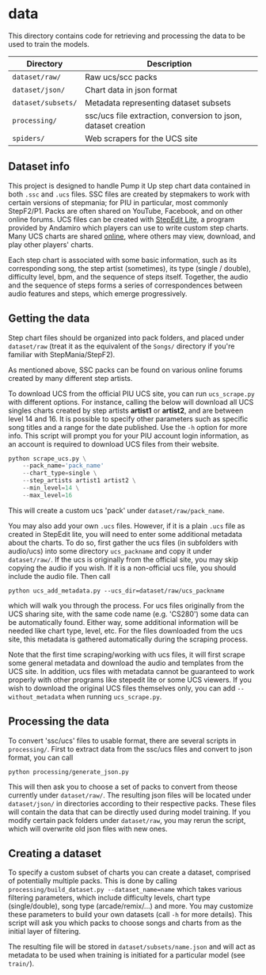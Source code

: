 # data

This directory contains code for retrieving and processing the data
to be used to train the models.

| Directory          | Description                                                   |
|--------------------|---------------------------------------------------------------|
| `dataset/raw/`     | Raw ucs/scc packs                                             |
| `dataset/json/`    | Chart data in json format                                     |
| `dataset/subsets/` | Metadata representing dataset subsets                         |
| `processing/`      | ssc/ucs file extraction, conversion to json, dataset creation |
| `spiders/`         | Web scrapers for the UCS site |

## Dataset info

This project is designed to handle Pump it Up step chart data contained in both `.ssc` and `.ucs` files.
SSC files are created by stepmakers to work with certain versions of stepmania; for PIU in particular,
most commonly StepF2/P1. Packs are often shared on YouTube, Facebook, and on other online forums. UCS files
can be created with [StepEdit Lite](http://www.piugame.com/piu.ucs/ucs.intro/ucs.intro.php), a program provided by Andamiro which players can use to write custom step charts. Many UCS charts are shared [online](http://www.piugame.com/bbs/board.php?bo_table=ucs), where others may view, download, and play other players' charts.

Each step chart is associated with some basic information, such as its corresponding song, the step artist (sometimes),
its type (single / double), difficulty level, bpm, and the sequence of steps itself. Together, the audio and the
sequence of steps forms a series of correspondences between audio features and steps, which emerge progressively.

## Getting the data

Step chart files should be organized into pack folders, and placed under `dataset/raw` (treat it as the
equivalent of the `Songs/` directory if you're familiar with StepMania/StepF2).

As mentioned above, SSC packs can be found on various online forums created by many different
step artists. 

To download UCS from the official PIU UCS site, you can run `ucs_scrape.py` with
different options. For instance, calling the below will download all UCS singles charts
created by step artists **artist1** or **artist2**, and are between level 14 and 16. 
It is possible to specify other parameters such as specific song titles and a range for the date
published. Use the `-h` option for more info. This script will prompt you for your PIU account
login information, as an account is required to download UCS files from their website.

```python
python scrape_ucs.py \
    --pack_name='pack_name'
    --chart_type=single \
    --step_artists artist1 artist2 \
    --min_level=14 \
    --max_level=16
```

This will create a custom ucs 'pack' under `dataset/raw/pack_name`.

You may also add your own `.ucs` files. However, if it is a plain `.ucs` file as
created in StepEdit lite, you will need to enter some additional metadata about the charts.
To do so, first gather the ucs files (in subfolders with audio/ucs) into some directory
`ucs_packname` and copy it under `dataset/raw/`. If the ucs is originally from the
official site, you may skip copying the audio if you wish. If it is a non-official
ucs file, you should include the audio file. Then call

`python ucs_add_metadata.py --ucs_dir=dataset/raw/ucs_packname`

which will walk you through the process. For ucs files originally from the UCS
sharing site, with the same code name (e.g. 'CS280') some data can be automatically
found. Either way, some additional information will be needed like chart type,
level, etc. For the files downloaded from the ucs site, this metadata is gathered
automatically during the scraping process.

Note that the first time scraping/working with ucs files, it will first scrape
some general metadata and download the audio and templates from the UCS site. In
addition, ucs files with metadata cannot be guaranteed to work properly with other
programs like stepedit lite or some UCS viewers. If you wish to download the original
UCS files themselves only, you can add `--without_metadata` when running `ucs_scrape.py`.

## Processing the data

To convert 'ssc/ucs' files to usable format, there are several scripts in `processing/`.
First to extract data from the ssc/ucs files and convert to json format, you can call

`python processing/generate_json.py`

This will then ask you to choose a set of packs to convert from theose currently under 
`dataset/raw/`. The resulting json files will be located under `dataset/json/` in
directories according to their respective packs. These files will contain the data that can
be directly used during model training. If you modify certain pack folders under `dataset/raw`,
you may rerun the script, which will overwrite old json files with new ones.

## Creating a dataset

To specify a custom subset of charts you can create a dataset, comprised of potentially multiple packs.
This is done by calling `processing/build_dataset.py --dataset_name=name` which takes various filtering 
parameters, which include difficulty levels, chart type (single/double), song type (arcade/remix/...) 
and more. You may customize these parameters to build your own datasets (call `-h` for more details). This 
script will ask you which packs to choose songs and charts from as the initial layer of filtering.

The resulting file will be stored in `dataset/subsets/name.json` and will act as metadata
to be used when training is initiated for a particular model (see `train/`).
